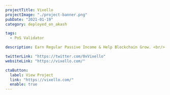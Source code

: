 ```yaml
---
projectTitle: Vixello
projectImage: "./project-banner.png"
pubDate: "2021-01-19"
category: deployed_on_akash

tags:
  - PoS Validator

description: Earn Regular Passive Income & Help Blockchain Grow. <br/> <br/>

twitterLink: "https://twitter.com/0xVixello"
websiteLink: "https://vixello.com/"

ctaButton:
  label: View Project
  link: "https://vixello.com/"
  enable: true
---
```

